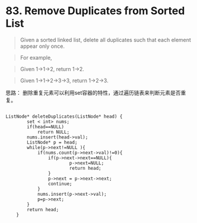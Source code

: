 # 83. Remove Duplicates from Sorted List


> Given a sorted linked list, delete all duplicates such that each element appear only once.



> For example,


> Given 1->1->2, return 1->2.


> Given 1->1->2->3->3, return 1->2->3.

思路：
删除重复元素可以利用set容器的特性，通过遍历链表来判断元素是否重复。
 
<pre>
<code>
ListNode* deleteDuplicates(ListNode* head) {
        set < int> nums;
        if(head==NULL)
            return NULL;
        nums.insert(head->val);
        ListNode* p = head;
        while(p->next!=NULL ){
            if(nums.count(p->next->val)!=0){
                if(p->next->next==NULL){
                        p->next=NULL;
                        return head;
                }
                p->next = p->next->next;
                continue;
            }
            nums.insert(p->next->val);
            p=p->next;
        }
        return head;
    }
